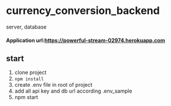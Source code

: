 # currency_conversion_backend
 server, database

#### Application url:https://powerful-stream-02974.herokuapp.com

## start
1. clone project
2. ```npm install```
3. create .env file in root of project
4. add all api key and db url according .env_sample
5. npm start
